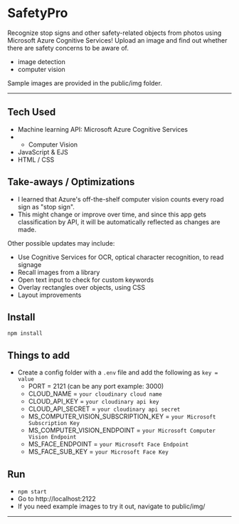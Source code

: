 # SafetyPro

Recognize stop signs and other safety-related objects from photos using Microsoft Azure Cognitive Services! Upload an image and find out whether there are safety concerns to be aware of.

* image detection
* computer vision

Sample images are provided in the public/img folder.

---
## Tech Used

* Machine learning API: Microsoft Azure Cognitive Services
* * Computer Vision
* JavaScript & EJS
* HTML / CSS

## Take-aways / Optimizations
* I learned that Azure's off-the-shelf computer vision counts every road sign as "stop sign".
* This might change or improve over time, and since this app gets classification by API, it will be automatically reflected as changes are made.

Other possible updates may include:
* Use Cognitive Services for OCR, optical character recognition, to read signage
* Recall images from a library
* Open text input to check for custom keywords
* Overlay rectangles over objects, using CSS
* Layout improvements

## Install

`npm install`

## Things to add

- Create a config folder with a `.env` file and add the following as `key = value`
  - PORT = 2121 (can be any port example: 3000)
  - CLOUD_NAME = `your cloudinary cloud name`
  - CLOUD_API_KEY = `your cloudinary api key`
  - CLOUD_API_SECRET = `your cloudinary api secret`
  - MS_COMPUTER_VISION_SUBSCRIPTION_KEY = `your Microsoft Subscription Key`
  - MS_COMPUTER_VISION_ENDPOINT = `your Microsoft Computer Vision Endpoint`
  - MS_FACE_ENDPOINT = `your Microsoft Face Endpoint`
  - MS_FACE_SUB_KEY = `your Microsoft Face Key`

## Run

* `npm start`
* Go to http://localhost:2122
* If you need example images to try it out, navigate to public/img/

---
